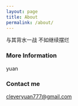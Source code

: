 ```yaml
---
layout: page
title: About
permalink: /about/
---
```


与其背水一战
不如继续摆烂

### More Information

yuan

### Contact me

[cleveryuan777@gmail.com](mailto:cleveryuan777@gmail.com)
